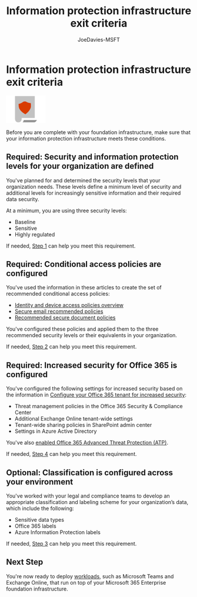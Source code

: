 ﻿---
title: "Information protection infrastructure exit criteria"
ms.author: josephd
author: JoeDavies-MSFT
manager: laurawi
ms.date: 03/13/2018
ms.audience: ITPro
ms.topic: article
ms.service: o365-solutions
localization_priority: Normal
ms.collection: Ent_O365
ms.custom:
- Strat_O365_Enterprise
description: Examine the criteria for information protection-based services and infrastructure to ensure that your configuration meets Microsoft 365 Enterprise requirements.
---

# Information protection infrastructure exit criteria

![](./media/deploy-foundation-infrastructure/infoprotection_icon-small.png)

Before you are complete with your foundation infrastructure, make sure that your information protection infrastructure meets these conditions. 

<a name="crit-infoprotect-step1"></a>
## Required: Security and information protection levels for your organization are defined

You've planned for and determined the security levels that your organization needs. These levels define a minimum level of security and additional levels for increasingly sensitive information and their required data security.

At a minimum, you are using three security levels:

- Baseline
- Sensitive
- Highly regulated

If needed, [Step 1](infoprotect-define-sec-infoprotect-levels.md) can help you meet this requirement. 

<a name="crit-infoprotect-step2"></a>
## Required: Conditional access policies are configured

You've used the information in these articles to create the set of recommended conditional access policies:

- [Identity and device access policies overview](identity-device-policies.md)
- [Secure email recommended policies](secure-email-recommended-policies.md)
- [Recommended secure document policies](sharepoint-file-access-policies.md)

You've configured these policies and applied them to the three recommended security levels or their equivalents in your organization.

If needed, [Step 2](infoprotect-configure-conditional-access-policy-settings.md) can help you meet this requirement. 

<a name="crit-infoprotect-step4"></a>
## Required: Increased security for Office 365 is configured

You've configured the following settings for increased security based on the information in [Configure your Office 365 tenant for increased security](https://support.office.com/article/Configure-your-Office-365-tenant-for-increased-security-8d274fe3-db51-4107-ba64-865e7155b355):

- Threat management policies in the Office 365 Security & Compliance Center
- Additional Exchange Online tenant-wide settings
- Tenant-wide sharing policies in SharePoint admin center
- Settings in Azure Active Directory

You've also [enabled Office 365 Advanced Threat Protection (ATP)](https://support.office.com/article/Office-365-ATP-for-SharePoint-OneDrive-and-Microsoft-Teams-26261670-db33-4c53-b125-af0662c34607#turniton).

If needed, [Step 4](infoprotect-configure-increased-security-office-365.md) can help you meet this requirement. 

<a name="crit-infoprotect-step3"></a>
## Optional: Classification is configured across your environment

You've worked with your legal and compliance teams to develop an appropriate classification and labeling scheme for your organization’s data, which include the following:

- Sensitive data types
- Office 365 labels
- Azure Information Protection labels

If needed, [Step 3](infoprotect-configure-classification.md) can help you meet this requirement. 


## Next Step

You're now ready to deploy [workloads](deploy-workloads.md), such as Microsoft Teams and Exchange Online, that run on top of your Microsoft 365 Enterprise foundation infrastructure.
